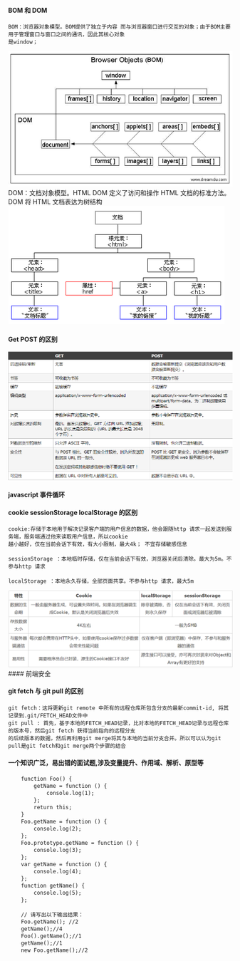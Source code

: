 #### BOM 和 DOM 
	BOM：浏览器对象模型。BOM提供了独立于内容 而与浏览器窗口进行交互的对象；由于BOM主要用于管理窗口与窗口之间的通讯，因此其核心对象
	是window；
<img src='https://github.com/smxyzb/blog/blob/master/img/BOM.jpg'> 
	DOM：文档对象模型。HTML DOM 定义了访问和操作 HTML 文档的标准方法。DOM 将 HTML 文档表达为树结构
<img src='https://github.com/smxyzb/blog/blob/master/img/DOM.png'>  

#### Get POST 的区别
<img src='https://github.com/smxyzb/blog/blob/master/img/getpost.png'>

#### javascript 事件循环  



#### cookie sessionStorage localStorage 的区别
	cookie:存储于本地用于解决记录客户端的用户信息的数据，他会跟随http 请求一起发送到服务端，服务端通过他来读取用户信息，所以cookie
	越小越好，仅在当前会话下有效，有大小限制，最大4k； 不宜存储敏感信息
	
	sessionStorage ：本地临时存储，仅在当前会话下有效，浏览器关闭后清除。最大为5m。不参与http 请求  

	localStorage ：本地永久存储，全部页面共享。不参与http 请求，最大5m
<img src='https://github.com/smxyzb/blog/blob/master/img/storage.png'>	
#### 前端安全

#### git fetch 与 git pull 的区别
	git fetch：这将更新git remote 中所有的远程仓库所包含分支的最新commit-id, 将其记录到.git/FETCH_HEAD文件中   
	git pull : 首先，基于本地的FETCH_HEAD记录，比对本地的FETCH_HEAD记录与远程仓库的版本号，然后git fetch 获得当前指向的远程分支
	的后续版本的数据，然后再利用git merge将其与本地的当前分支合并。所以可以认为git pull是git fetch和git merge两个步骤的结合
	
#### 一个知识广泛，易出错的面试题,涉及变量提升、作用域、解析、原型等
		function Foo() {
			getName = function () { 
				console.log(1); 
			};
			return this;
		}
		Foo.getName = function () { 
			console.log(2); 
		};
		Foo.prototype.getName = function () { 
			console.log(3); 
		};
		var getName = function () { 
			console.log(4); 
		};
		function getName() { 
			console.log(5); 
		};

		// 请写出以下输出结果：
		Foo.getName(); //2
		getName();//4
		Foo().getName();//1
		getName();//1
		new Foo.getName();//2

